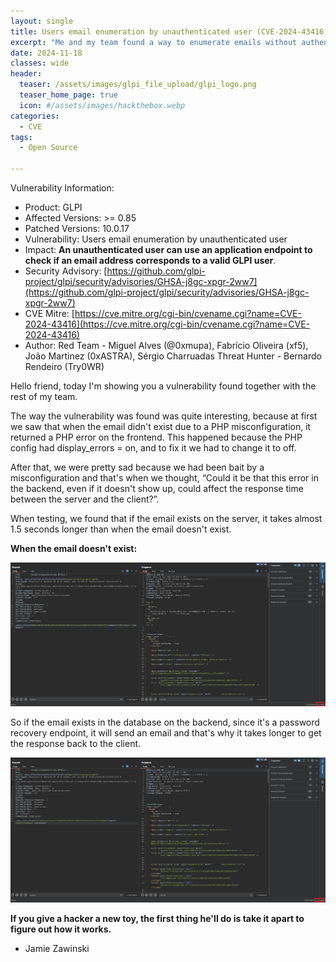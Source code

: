 ```yaml
---
layout: single
title: Users email enumeration by unauthenticated user (CVE-2024-43416)
excerpt: "Me and my team found a way to enumerate emails without authentication in GLPI"
date: 2024-11-18
classes: wide
header:
  teaser: /assets/images/glpi_file_upload/glpi_logo.png
  teaser_home_page: true
  icon: #/assets/images/hackthebox.webp
categories:
  - CVE
tags:
  - Open Source
  
---
```

Vulnerability Information:
- Product: GLPI
- Affected Versions: >= 0.85
- Patched Versions: 10.0.17
- Vulnerability: Users email enumeration by unauthenticated user
- Impact: <strong>An unauthenticated user can use an application endpoint to check if an email address corresponds to a valid GLPI user</strong>.
- Security Advisory: [https://github.com/glpi-project/glpi/security/advisories/GHSA-j8gc-xpgr-2ww7](https://github.com/glpi-project/glpi/security/advisories/GHSA-j8gc-xpgr-2ww7)
- CVE Mitre: [https://cve.mitre.org/cgi-bin/cvename.cgi?name=CVE-2024-43416](https://cve.mitre.org/cgi-bin/cvename.cgi?name=CVE-2024-43416)
- Author: Red Team - Miguel Alves (@0xmupa), Fabrício Oliveira (xf5), João Martinez (0xASTRA), Sérgio Charruadas Threat Hunter - Bernardo Rendeiro (Try0WR)

Hello friend, today I'm showing you a vulnerability found together with the rest of my team.

The way the vulnerability was found was quite interesting, because at first we saw that when the email didn't exist 
due to a PHP misconfiguration, it returned a PHP error on the frontend. 
This happened because the PHP config had display_errors = on, and to fix it we had to change it to off.

After that, we were pretty sad because we had been bait by a misconfiguration and that's when we thought, “Could it be that this error in the backend, even if it doesn't show up, could affect the response time between the server and the client?”. 

When testing, we found that if the email exists on the server, it takes almost 1.5 seconds longer than when the email doesn't exist.

<strong>When the email doesn't exist:</strong>

![](/assets/images/glpi_email_enumeration/image1.png)

So if the email exists in the database on the backend, since it's a password recovery endpoint, it will send an email and that's why it takes longer to get the response back to the client.

![](/assets/images/glpi_email_enumeration/image2.png)


<strong>If you give a hacker a new toy, the first thing he'll do is take it apart to figure out how it works.</strong>

- Jamie Zawinski

